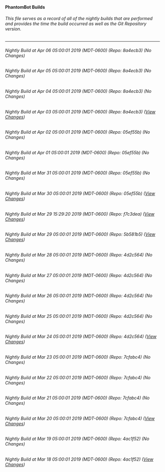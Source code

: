 **PhantomBot Builds**

###### This file serves as a record of all of the nightly builds that are performed and provides the time the build occurred as well as the Git Repository version.
-------------------------------------------------------------------------------------------------------------
###### Nightly Build at Apr 06 05:00:01 2019 (MDT-0600) (Repo: 8a4ecb3) (No Changes)
###### Nightly Build at Apr 05 05:00:01 2019 (MDT-0600) (Repo: 8a4ecb3) (No Changes)
###### Nightly Build at Apr 04 05:00:01 2019 (MDT-0600) (Repo: 8a4ecb3) (No Changes)
###### Nightly Build at Apr 03 05:00:01 2019 (MDT-0600) (Repo: 8a4ecb3) ([View Changes](https://github.com/PhantomBot/PhantomBot/compare/05ef55b...8a4ecb3))
###### Nightly Build at Apr 02 05:00:01 2019 (MDT-0600) (Repo: 05ef55b) (No Changes)
###### Nightly Build at Apr 01 05:00:01 2019 (MDT-0600) (Repo: 05ef55b) (No Changes)
###### Nightly Build at Mar 31 05:00:01 2019 (MDT-0600) (Repo: 05ef55b) (No Changes)
###### Nightly Build at Mar 30 05:00:01 2019 (MDT-0600) (Repo: 05ef55b) ([View Changes](https://github.com/PhantomBot/PhantomBot/compare/f7c3dea...05ef55b))
###### Nightly Build at Mar 29 15:29:20 2019 (MDT-0600) (Repo: f7c3dea) ([View Changes](https://github.com/PhantomBot/PhantomBot/compare/5b581b5...f7c3dea))
###### Nightly Build at Mar 29 05:00:01 2019 (MDT-0600) (Repo: 5b581b5) ([View Changes](https://github.com/PhantomBot/PhantomBot/compare/4d2c564...5b581b5))
###### Nightly Build at Mar 28 05:00:01 2019 (MDT-0600) (Repo: 4d2c564) (No Changes)
###### Nightly Build at Mar 27 05:00:01 2019 (MDT-0600) (Repo: 4d2c564) (No Changes)
###### Nightly Build at Mar 26 05:00:01 2019 (MDT-0600) (Repo: 4d2c564) (No Changes)
###### Nightly Build at Mar 25 05:00:01 2019 (MDT-0600) (Repo: 4d2c564) (No Changes)
###### Nightly Build at Mar 24 05:00:01 2019 (MDT-0600) (Repo: 4d2c564) ([View Changes](https://github.com/PhantomBot/PhantomBot/compare/7cfabc4...4d2c564))
###### Nightly Build at Mar 23 05:00:01 2019 (MDT-0600) (Repo: 7cfabc4) (No Changes)
###### Nightly Build at Mar 22 05:00:01 2019 (MDT-0600) (Repo: 7cfabc4) (No Changes)
###### Nightly Build at Mar 21 05:00:01 2019 (MDT-0600) (Repo: 7cfabc4) (No Changes)
###### Nightly Build at Mar 20 05:00:01 2019 (MDT-0600) (Repo: 7cfabc4) ([View Changes](https://github.com/PhantomBot/PhantomBot/compare/4ac1f52...7cfabc4))
###### Nightly Build at Mar 19 05:00:01 2019 (MDT-0600) (Repo: 4ac1f52) (No Changes)
###### Nightly Build at Mar 18 05:00:01 2019 (MDT-0600) (Repo: 4ac1f52) ([View Changes](https://github.com/PhantomBot/PhantomBot/compare/e341452...4ac1f52))
